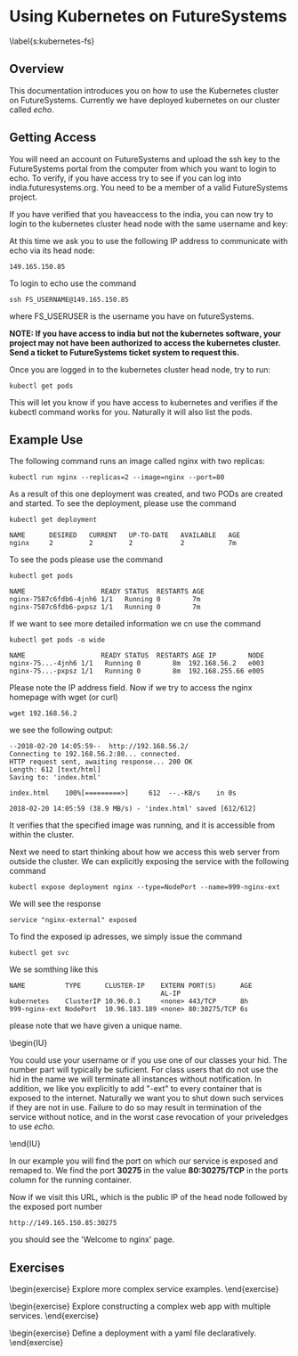 # Using Kubernetes on FutureSystems
\label{s:kubernetes-fs}

## Overview

This documentation introduces you on how to use the Kubernetes cluster
on FutureSystems.  Currently we have deployed kubernetes on our
cluster called *echo*.


## Getting Access

You will need an account on FutureSystems and upload the ssh key to
the FutureSystems portal from the computer from which you want to
login to echo. To verify, if you have access try to see if you can log
into india.futuresystems.org. You need to be a member of a valid
FutureSystems project.

If you have verified that you haveaccess to the india, you can now try
to login to the kubernetes cluster head node with the same username
and key:

At this time we ask you to use the following IP address to communicate
with echo via its head node:

    149.165.150.85

To login to echo use the command

    ssh FS_USERNAME@149.165.150.85

where FS_USERUSER is the username you have on futureSystems.

**NOTE: If you have access to india but not the kubernetes software, your 
project may not have been authorized to access the kubernetes cluster.
Send a ticket to FutureSystems ticket system to request this.**

Once you are logged in to the kubernetes cluster head node, try to run:

    kubectl get pods

This will let you know if you have access to kubernetes and verifies
if the kubectl command works for you. Naturally it will also list the pods.

## Example Use

The following command runs an image called nginx with two replicas:

    kubectl run nginx --replicas=2 --image=nginx --port=80

As a result of this one deployment was created, and two PODs are
created and started. To see the deployment, please use the command


    kubectl get deployment

```
NAME      DESIRED   CURRENT   UP-TO-DATE   AVAILABLE   AGE
nginx     2         2         2            2           7m
```

To see the pods please use the command

    kubectl get pods

```
NAME                   READY STATUS  RESTARTS AGE
nginx-7587c6fdb6-4jnh6 1/1   Running 0        7m
nginx-7587c6fdb6-pxpsz 1/1   Running 0        7m
```

If we want to see more detailed information we cn use the command

    kubectl get pods -o wide

```
NAME                   READY STATUS  RESTARTS AGE IP        NODE
nginx-75...-4jnh6 1/1   Running 0        8m  192.168.56.2   e003
nginx-75...-pxpsz 1/1   Running 0        8m  192.168.255.66 e005
```

Please note the IP address field. Now if we try to access the nginx
homepage with wget (or curl)


    wget 192.168.56.2

we see the following output:


    --2018-02-20 14:05:59--  http://192.168.56.2/
    Connecting to 192.168.56.2:80... connected.
    HTTP request sent, awaiting response... 200 OK
    Length: 612 [text/html]
    Saving to: 'index.html'
    
    index.html    100%[=========>]     612  --.-KB/s    in 0s
    
    2018-02-20 14:05:59 (38.9 MB/s) - 'index.html' saved [612/612]


It verifies that the specified image was running, and it is accessible
from within the cluster.

Next we need to start thinking about how we
access this web server from outside the cluster. We can explicitly
exposing the service with the following command

    kubectl expose deployment nginx --type=NodePort --name=999-nginx-ext

We will see the response

    service "nginx-external" exposed

To find the exposed ip adresses, we simply issue the command
    
    kubectl get svc

We se somthing like this

    NAME          TYPE      CLUSTER-IP    EXTERN PORT(S)      AGE
                                          AL-IP
    kubernetes    ClusterIP 10.96.0.1     <none> 443/TCP      8h
    999-nginx-ext NodePort  10.96.183.189 <none> 80:30275/TCP 6s

please note that we have given a unique name.

\begin{IU}

You could use your username or if you use one of our classes your
hid. The number part will typically be suficient.  For class users
that do not use the hid in the name we will terminate all instances
without notification. In addition, we like you explicitly to add
"-ext" to every container that is exposed to the internet. Naturally
we want you to shut down such services if they are not in use. Failure
to do so may result in termination of the service without notice, and
in the worst case revocation of your priveledges to use *echo*.

\end{IU}

In our example you will find the port on which our service is exposed
and remaped to. We find the port **30275** in the value
**80:30275/TCP** in the ports column for the running container.

Now if we visit this URL, which is the public IP of the head node
followed by the exposed port number

    http://149.165.150.85:30275

you should see the 'Welcome to nginx' page.

## Exercises

\begin{exercise}
Explore more complex service examples.
\end{exercise}

\begin{exercise}
Explore constructing a complex web app with multiple services.
\end{exercise}

\begin{exercise}
Define a deployment with a yaml file declaratively.
\end{exercise}
